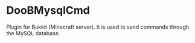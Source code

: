 DooBMysqlCmd
============

Plugin for Bukkit (Minecraft server). It is used to send commands through the MySQL database.
